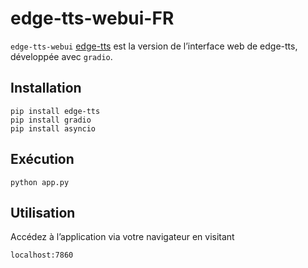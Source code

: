 # edge-tts-webui-FR

`edge-tts-webui` [edge-tts](https://github.com/rany2/edge-tts) est la version de l’interface web de edge-tts, développée avec `gradio`.

## Installation

    pip install edge-tts
    pip install gradio
    pip install asyncio

## Exécution

    python app.py

## Utilisation

Accédez à l’application via votre navigateur en visitant
```
localhost:7860
```
